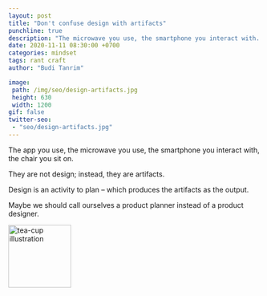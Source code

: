 ```yaml
---
layout: post
title: "Don't confuse design with artifacts"
punchline: true
description: "The microwave you use, the smartphone you interact with. They are not design."
date: 2020-11-11 08:30:00 +0700
categories: mindset
tags: rant craft
author: "Budi Tanrim"

image:
 path: /img/seo/design-artifacts.jpg
 height: 630
 width: 1200
gif: false
twitter-seo: 
 - "seo/design-artifacts.jpg"
---
```


The app you use, the microwave you use, the smartphone you interact with, the chair you sit on.

They are not design; instead, they are artifacts.

Design is an activity to plan – which produces the artifacts as the output.

Maybe we should call ourselves a product planner instead of a product designer.

<div class="img-wrapper m-b-m">
    <img src="https://buditanrim.co/img/post/2020/11/design-artifacts.jpg" alt="tea-cup illustration" class="illustration small" style="width: 125px;"/>
</div>
<media:content url="https://buditanrim.co/img/post/2020/1/design-artifacts.jpg" medium="image" />